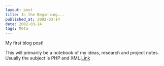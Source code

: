 ```yaml
---
layout: post
title: In the Beginning...
published_at: 2002-03-14
date: 2002-03-14
tags: Meta
---
```


My first blog post!  

This will primarily be a notebook of my ideas, research and project notes. Usually the subject is PHP and XML.[Link]()  